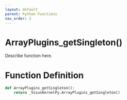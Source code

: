 ```yaml
---
layout: default
parent: Python Functions
nav_order: 2
---
```


# ArrayPlugins_getSingleton()

Describe function here.

# Function Definition

```python
def ArrayPlugins_getSingleton():
    return _VisusKernelPy.ArrayPlugins_getSingleton()
```